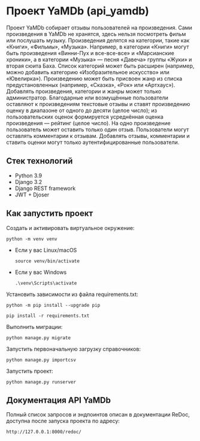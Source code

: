 # Проект YaMDb (api_yamdb)

Проект YaMDb собирает отзывы пользователей на произведения. Сами произведения в YaMDb не хранятся, здесь нельзя
посмотреть фильм или послушать музыку.
Произведения делятся на категории, такие как «Книги», «Фильмы», «Музыка». Например, в категории «Книги» могут быть
произведения «Винни-Пух и все-все-все» и «Марсианские хроники», а в категории «Музыка» — песня «Давеча» группы «Жуки» и
вторая сюита Баха. Список категорий может быть расширен (например, можно добавить категорию «Изобразительное искусство»
или «Ювелирка»).
Произведению может быть присвоен жанр из списка предустановленных (например, «Сказка», «Рок» или «Артхаус»).
Добавлять произведения, категории и жанры может только администратор.
Благодарные или возмущённые пользователи оставляют к произведениям текстовые отзывы и ставят произведению оценку в
диапазоне от одного до десяти (целое число); из пользовательских оценок формируется усреднённая оценка произведения —
рейтинг (целое число). На одно произведение пользователь может оставить только один отзыв.
Пользователи могут оставлять комментарии к отзывам.
Добавлять отзывы, комментарии и ставить оценки могут только аутентифицированные пользователи.

## Стек технологий

* Python 3.9
* Django 3.2
* Django REST framework
* JWT + Djoser

## Как запустить проект

Cоздать и активировать виртуальное окружение:

```
python -m venv venv
```

* Если у вас Linux/macOS

    ```
    source venv/bin/activate
    ```

* Если у вас Windows

    ```
    .\venv\Scripts\activate
    ```

Установить зависимости из файла requirements.txt:

```
python -m pip install --upgrade pip
```


```
pip install -r requirements.txt
```

Выполнить миграции:

```
python manage.py migrate
```

Запустить первоначальную загрузку справочников:

```
python manage.py importcsv
```

Запустить проект:

```
python manage.py runserver
```

## Документация API YaMDb

Полный список запросов и эндпоинтов описан в документации ReDoc, доступна после запуска проекта по адресу:

```
http://127.0.0.1:8000/redoc/
```

